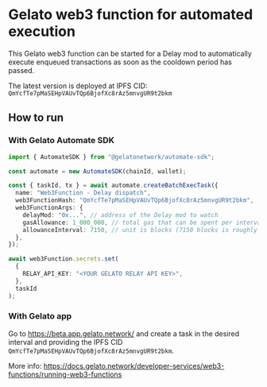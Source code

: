 # Gelato web3 function for automated execution

This Gelato web3 function can be started for a Delay mod to automatically execute enqueued transactions as soon as the cooldown period has passed.

The latest version is deployed at IPFS CID: `QmYcfTe7pMaSEHpVAUvTQp6BjofXc8rAz5mnvgUR9t2bkm`

## How to run

### With Gelato Automate SDK

```ts
import { AutomateSDK } from "@gelatonetwork/automate-sdk";

const automate = new AutomateSDK(chainId, wallet);

const { taskId, tx } = await automate.createBatchExecTask({
  name: "Web3Function - Delay dispatch",
  web3FunctionHash: "QmYcfTe7pMaSEHpVAUvTQp6BjofXc8rAz5mnvgUR9t2bkm",
  web3FunctionArgs: {
    delayMod: "0x...", // address of the Delay mod to watch
    gasAllowance: 1_000_000, // total gas that can be spent per interval
    allowanceInterval: 7150, // unit is blocks (7150 blocks is roughly one day on mainnet)
  },
});

await web3Function.secrets.set(
  {
    RELAY_API_KEY: "<YOUR GELATO RELAY API KEY>",
  },
  taskId
);
```

### With Gelato app

Go to https://beta.app.gelato.network/ and create a task in the desired interval and providing the IPFS CID `QmYcfTe7pMaSEHpVAUvTQp6BjofXc8rAz5mnvgUR9t2bkm`.

More info: https://docs.gelato.network/developer-services/web3-functions/running-web3-functions
